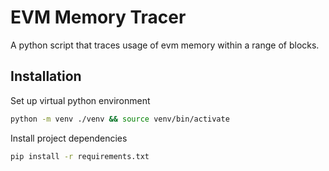 # EVM Memory Tracer

A python script that traces usage of evm memory within a range of blocks.

## Installation

Set up virtual python environment

```bash
python -m venv ./venv && source venv/bin/activate
```

Install project dependencies

```bash
pip install -r requirements.txt
```
